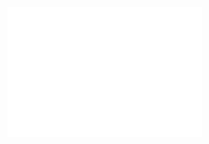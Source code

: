 <div style="width: 100%;">
  <img src="welcome.svg" style="width: 70%;" alt="Click to see the source">
</div>
